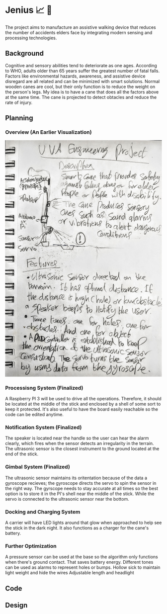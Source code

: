 # Jenius :chart_with_upwards_trend: :closed_umbrella:
The project aims to manufacture an assistive walking device that reduces the number of accidents elders face by integrating modern sensing and processing technologies. 

## Background
Cognitive and sensory abilities tend to deteriorate as one ages. According to WHO, adults older than 65
years suffer the greatest number of fatal falls. Factors like environmental hazards, awareness, and assistive device
disregard are all related and can be minimized with smart solutions. Normal wooden canes are cool, but their only function is to reduce the weight on the person's legs. My idea is to have a cane that does all the factors above at the same time. The cane is projected to detect obtacles and reduce the rate of injury.

## Planning
### Overview (An Earlier Visualization)
![overview](https://github.com/AhmedAl-Doori/Jenius/blob/master/Documentation/Overview.jpg)
### Processisng System (Finalized)
A Raspberry PI 3 will be used to drive all the operations. Therefore, it should be located at the middle of the stick and enclosed by a shell of some sort to keep it protected. It's also useful to have the board easily reachable so the code can be edited anytime.
### Notification System (Finalized)
The speaker is located near the handle so the user can hear the alarm clearly, which fires when the sensor detects an irregularity in the terrain. The ultrasonic sensor is the closest instrument to the ground located at the end of the stick. 
### Gimbal System (Finalized)
The ultrasonic sensor maintains its oritentation because of the data a gyroscope recieves; the gyroscope directs the servo to spin the sensor in the right way. The gyrscope needs to stay accurate at all times so the best option is to store it in the PI's shell near the middle of the stick. While the servo is connected to the ultrasonic sensor near the bottom.  
### Docking and Charging System
A carrier will have LED lights around that glow when approached to help see the stick in the dark night. It also functions as a charger for the cane's battery.
### Further Optimization
A pressure sensor can be used at the base so the algorithm only functions when there's ground contact. That saves battery energy.
Different tones can be used as alarms to represent holes or bumps.
Hollow sick to maintain light weight and hide the wires
Adjustable length and headlight

## Code

## Design
